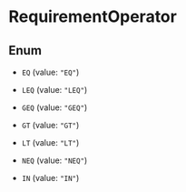 
# RequirementOperator

## Enum


* `EQ` (value: `"EQ"`)

* `LEQ` (value: `"LEQ"`)

* `GEQ` (value: `"GEQ"`)

* `GT` (value: `"GT"`)

* `LT` (value: `"LT"`)

* `NEQ` (value: `"NEQ"`)

* `IN` (value: `"IN"`)



